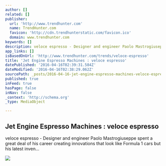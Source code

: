 ```yaml
---
author: []
related: []
publisher:
  url: 'http://www.trendhunter.com'
  name: TrendHunter.com
  favicon: 'http://cdn.trendhunterstatic.com/favicon.ico'
  domain: www.trendhunter.com
keywords: []
description: veloce espresso - Designer and engineer Paolo Mastrogiuseppe spent a great deal of his career creating innovations that look like Formula 1 cars but his latest inven...
app_links: []
isBasedOnUrl: 'http://www.trendhunter.com/trends/veloce-espresso'
title: 'Jet Engine Espresso Machines : veloce espresso'
datePublished: '2016-04-16T02:39:31.584Z'
dateModified: '2016-04-16T02:38:29.062Z'
sourcePath: _posts/2016-04-16-jet-engine-espresso-machines-veloce-espresso.md
published: true
inFeed: true
hasPage: false
inNav: false
_context: 'http://schema.org'
_type: MediaObject

---
```

<article style=""><h1>Jet Engine Espresso Machines : veloce espresso</h1><p>veloce espresso - Designer and engineer Paolo Mastrogiuseppe spent a great deal of his career creating innovations that look like Formula 1 cars but his latest inven...</p><img src="http://cdn.trendhunterstatic.com/thumbs/veloce-espresso.jpeg" /></article>